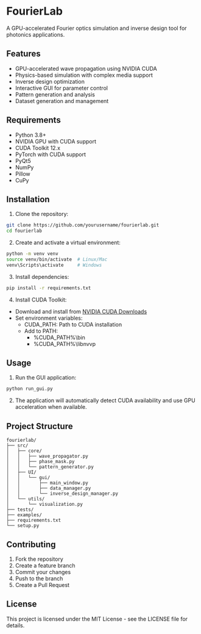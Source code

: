 # FourierLab

A GPU-accelerated Fourier optics simulation and inverse design tool for photonics applications.

## Features

- GPU-accelerated wave propagation using NVIDIA CUDA
- Physics-based simulation with complex media support
- Inverse design optimization
- Interactive GUI for parameter control
- Pattern generation and analysis
- Dataset generation and management

## Requirements

- Python 3.8+
- NVIDIA GPU with CUDA support
- CUDA Toolkit 12.x
- PyTorch with CUDA support
- PyQt5
- NumPy
- Pillow
- CuPy

## Installation

1. Clone the repository:
```bash
git clone https://github.com/yourusername/fourierlab.git
cd fourierlab
```

2. Create and activate a virtual environment:
```bash
python -m venv venv
source venv/bin/activate  # Linux/Mac
venv\Scripts\activate     # Windows
```

3. Install dependencies:
```bash
pip install -r requirements.txt
```

4. Install CUDA Toolkit:
- Download and install from [NVIDIA CUDA Downloads](https://developer.nvidia.com/cuda-downloads)
- Set environment variables:
  - CUDA_PATH: Path to CUDA installation
  - Add to PATH:
    - %CUDA_PATH%\bin
    - %CUDA_PATH%\libnvvp

## Usage

1. Run the GUI application:
```bash
python run_gui.py
```

2. The application will automatically detect CUDA availability and use GPU acceleration when available.

## Project Structure

```
fourierlab/
├── src/
│   ├── core/
│   │   ├── wave_propagator.py
│   │   ├── phase_mask.py
│   │   └── pattern_generator.py
│   ├── UI/
│   │   └── gui/
│   │       ├── main_window.py
│   │       ├── data_manager.py
│   │       └── inverse_design_manager.py
│   └── utils/
│       └── visualization.py
├── tests/
├── examples/
├── requirements.txt
└── setup.py
```

## Contributing

1. Fork the repository
2. Create a feature branch
3. Commit your changes
4. Push to the branch
5. Create a Pull Request

## License

This project is licensed under the MIT License - see the LICENSE file for details.
